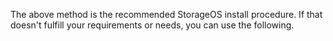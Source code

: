 The above method is the recommended StorageOS install procedure. If that
doesn't fulfill your requirements or needs, you can use the following.
